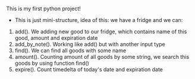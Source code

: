 This is my first python project!

- This is just mini-structure, idea of this: we have a fridge and we can:

1. add(). We adding new good to our fridge, which contains name of this good, amount and expiration date
2. add_by_note(). Working like add() but with another input type
3. find(). We can find all goods with some name
4. amount(). Counting amount of all goods by some string, we search this goods by using function find()
5. expire(). Count timedelta of today's date and expiration date

